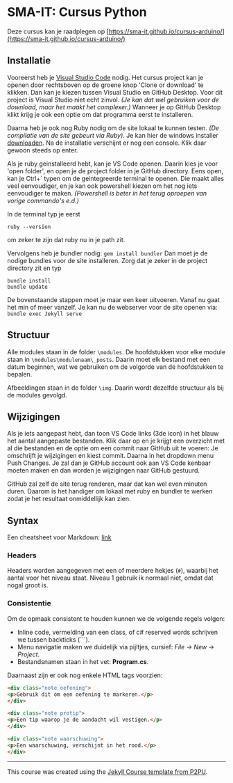 # SMA-IT: Cursus Python
Deze cursus kan je raadplegen op [https://sma-it.github.io/cursus-arduino/](https://sma-it.github.io/cursus-arduino/)

## Installatie

Vooreerst heb je [Visual Studio Code](https://code.visualstudio.com/) nodig. Het cursus project kan je openen door rechtsboven op de groene knop 'Clone or download' te klikken. Dan kan je kiezen tussen Visual Studio en GitHub Desktop. Voor dit project is Visual Studio niet echt zinvol. _(Je kan dat wel gebruiken voor de download, maar het maakt het complexer.)_ Wanneer je op GitHub Desktop klikt krijg je ook een optie om dat programma eerst te installeren.

Daarna heb je ook nog Ruby nodig om de site lokaal te kunnen testen. _(De compilatie van de site gebeurt via Ruby)_. Je kan hier de windows installer [downloaden](https://rubyinstaller.org/). Na de installatie verschijnt er nog een console. Klik daar gewoon steeds op enter.

Als je ruby geinstalleerd hebt, kan je VS Code openen. Daarin kies je voor 'open folder', en open je de project folder in je GitHub directory. Eens open, kan je Ctrl+\` typen om de geintegreerde terminal te openen. Die maakt alles veel eenvoudiger, en je kan ook powershell kiezen om het nog iets eenvoudiger te maken. _(Powershell is beter in het terug oproepen van vorige commando's e.d.)_

In de terminal typ je eerst

```ruby --version```

om zeker te zijn dat ruby nu in je path zit.

Vervolgens heb je bundler nodig:
```gem install bundler```
Dan moet je de nodige bundles voor de site installeren. Zorg dat je zeker in de project directory zit en typ
```
bundle install
bundle update
```
De bovenstaande stappen moet je maar een keer uitvoeren. Vanaf nu gaat het min of meer vanzelf. Je kan nu de webserver voor de site openen via:
```bundle exec Jekyll serve```

## Structuur
Alle modules staan in de folder `\modules`. De hoofdstukken voor elke module staan in `\modules\modulenaam\_posts`. Daarin moet elk bestand met een datum beginnen, wat we gebruiken om de volgorde van de hoofdstukken te bepalen.

Afbeeldingen staan in de folder `\img`. Daarin wordt dezelfde structuur als bij de modules gevolgd.

## Wijzigingen
Als je iets aangepast hebt, dan toon VS Code links (3de icon) in het blauw het aantal aangepaste bestanden. Klik daar op en je krijgt een overzicht met al die bestanden en de optie om een commit naar GitHub uit te voeren: Je omschrijft je wijzigingen en kiest commit. Daarna in het dropdown menu Push Changes. Je zal dan je GitHub account ook aan VS Code kenbaar moeten maken en dan worden je wijzigingen naar GitHub gestuurd.

GitHub zal zelf de site terug renderen, maar dat kan wel even minuten duren. Daarom is het handiger om lokaal met ruby en bundler te werken zodat je het resultaat onmiddellijk kan zien.

## Syntax

Een cheatsheet voor Markdown: [link](https://github.com/adam-p/markdown-here/wiki/Markdown-Here-Cheatsheet)

### Headers
Headers worden aangegeven met een of meerdere hekjes (`#`), waarbij het aantal voor het niveau staat. Niveau 1 gebruik ik normaal niet, omdat dat nogal groot is.

### Consistentie
Om de opmaak consistent te houden kunnen we de volgende regels volgen:

* Inline code, vermelding van een class, of c# reserved words schrijven we tussen backticks (`\``).
* Menu navigatie maken we duidelijk via pijltjes, cursief: _File -> New -> Project_.
* Bestandsnamen staan in het vet: **Program.cs**.

Daarnaast zijn er ook nog enkele HTML tags voorzien:

```html
<div class="note oefening">
<p>Gebruik dit om een oefening te markeren.</p>
</div>
```

```html
<div class="note protip">
<p>Een tip waarop je de aandacht wil vestigen.</p>
</div>
```

```html
<div class="note waarschuwing">
<p>Een waarschuwing, verschijnt in het rood.</p>
</div>
```
 
---

This course was created using the [Jekyll Course template from P2PU](http://github.com/p2pu/jekyll-course-template).
